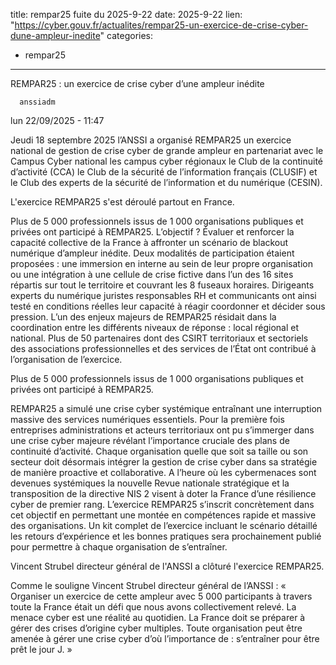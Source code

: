  
title: rempar25 fuite du 2025-9-22
date: 2025-9-22
lien: "https://cyber.gouv.fr/actualites/rempar25-un-exercice-de-crise-cyber-dune-ampleur-inedite"
categories:
  - rempar25
---

REMPAR25 : un exercice de crise cyber d’une ampleur inédite

            


      anssiadm
lun 22/09/2025 - 11:47

            
Jeudi 18 septembre 2025
l’ANSSI a organisé REMPAR25
un exercice national de gestion de crise cyber de grande ampleur
en partenariat avec le Campus Cyber national
les campus cyber régionaux
le Club de la continuité d’activité (CCA)
le Club de la sécurité de l’information français (CLUSIF) et le Club des experts de la sécurité de l’information et du numérique (CESIN).
  

L'exercice REMPAR25 s'est déroulé partout en France.
      
  
Plus de 5 000 professionnels
issus de 1 000 organisations publiques et privées
ont participé à REMPAR25. L’objectif ? Évaluer et renforcer la capacité collective de la France à affronter un scénario de blackout numérique d’ampleur inédite.
Deux modalités de participation étaient proposées : une immersion en interne
au sein de leur propre organisation
ou une intégration à une cellule de crise fictive
dans l’un des 16 sites répartis sur tout le territoire et couvrant les 8 fuseaux horaires. Dirigeants
experts du numérique
juristes
responsables RH et communicants ont ainsi testé en conditions réelles leur capacité à réagir
coordonner et décider sous pression.
L’un des enjeux majeurs de REMPAR25 résidait dans la coordination entre les différents niveaux de réponse : local
régional et national. Plus de 50 partenaires
dont des CSIRT territoriaux et sectoriels
des associations professionnelles et des services de l’État
ont contribué à l’organisation de l’exercice.
  

Plus de 5 000 professionnels
issus de 1 000 organisations publiques et privées
ont participé à REMPAR25.
      
  
REMPAR25 a simulé une crise cyber systémique
entraînant une interruption massive des services numériques essentiels. Pour la première fois
entreprises
administrations et acteurs territoriaux ont pu s’immerger dans une crise cyber majeure
révélant l’importance cruciale des plans de continuité d’activité. Chaque organisation
quelle que soit sa taille ou son secteur
doit désormais intégrer la gestion de crise cyber dans sa stratégie
de manière proactive et collaborative.
A l’heure où les cybermenaces sont devenues systémiques
la nouvelle Revue nationale stratégique et la transposition de la directive NIS 2 visent à doter la France d’une résilience cyber de premier rang. L’exercice REMPAR25 s’inscrit concrètement dans cet objectif en permettant une montée en compétences rapide et massive des organisations.
Un kit complet de l’exercice
incluant le scénario détaillé
les retours d’expérience et les bonnes pratiques
sera prochainement publié pour permettre à chaque organisation de s’entraîner.
  

Vincent Strubel
directeur général de l'ANSSI a clôturé l'exercice REMPAR25.
      
  
Comme le souligne Vincent Strubel
directeur général de l’ANSSI : « Organiser un exercice de cette ampleur
avec 5 000 participants à travers toute la France
était un défi que nous avons collectivement relevé. La menace cyber est une réalité au quotidien. La France doit se préparer à gérer des crises d’origine cyber multiples. Toute organisation peut être amenée à gérer une crise cyber
d’où l’importance de : s’entraîner pour être prêt le jour J. »

